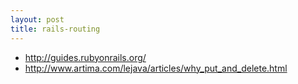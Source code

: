 ```yaml
---
layout: post
title: rails-routing
---
```

- <http://guides.rubyonrails.org/>
- <http://www.artima.com/lejava/articles/why_put_and_delete.html>

